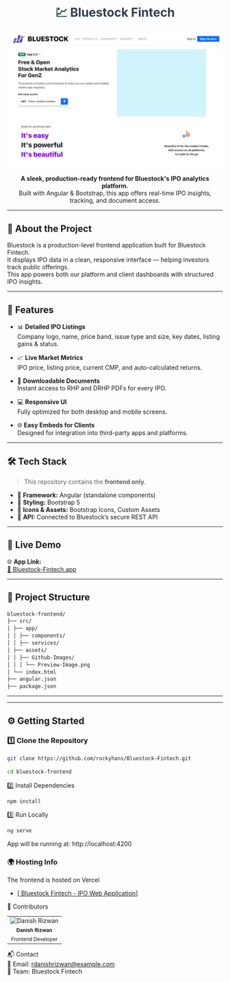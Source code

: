 <h1 align="center" style="color:#2c3e50;">💹 Bluestock Fintech</h1>

<p align="center">
  <img src="./src/assets/Github-Images/Preview-Image.png" alt="Bluestock Preview" width="600"/>
</p>

<p align="center">
  <b>A sleek, production-ready frontend for Bluestock's IPO analytics platform.</b><br>
  Built with Angular & Bootstrap, this app offers real-time IPO insights, tracking, and document access.
</p>

---

## 📄 About the Project

Bluestock is a production-level frontend application built for Bluestock Fintech.  
It displays IPO data in a clean, responsive interface — helping investors track public offerings.  
This app powers both our platform and client dashboards with structured IPO insights.

---

## 🌟 Features

- 📊 **Detailed IPO Listings**  
  Company logo, name, price band, issue type and size, key dates, listing gains & status.

- 📈 **Live Market Metrics**  
  IPO price, listing price, current CMP, and auto-calculated returns.

- 📎 **Downloadable Documents**  
  Instant access to RHP and DRHP PDFs for every IPO.

- 💻 **Responsive UI**  
  Fully optimized for both desktop and mobile screens.

- 🌐 **Easy Embeds for Clients**  
  Designed for integration into third-party apps and platforms.

---

## 🛠️ Tech Stack

> This repository contains the **frontend only**.

- 🎯 **Framework:** Angular (standalone components)
- 🎨 **Styling:** Bootstrap 5
- 🧩 **Icons & Assets:** Bootstrap Icons, Custom Assets
- 🔗 **API:** Connected to Bluestock’s secure REST API

---

## 🚀 Live Demo

🌐 **App Link:**  
[🔗 Bluestock-Fintech.app](https://Bluestock-Fintech.app/)

---

## 📁 Project Structure
```bash
bluestock-frontend/
├── src/
│ ├── app/
│ │ ├── components/
│ │ ├── services/
│ ├── assets/
│ │ ├── Github-Images/
│ │ │ └── Preview-Image.png
│ └── index.html
├── angular.json
├── package.json
```
---


---

## ⚙️ Getting Started

### 1️⃣ Clone the Repository

```bash
git clone https://github.com/rockyhans/Bluestock-Fintech.git
```
```bash
cd bluestock-frontend
```

  
2️⃣ Install Dependencies
```bash 
npm install
```

3️⃣ Run Locally
```bash
ng serve
```
App will be running at: http://localhost:4200


### 🌍 Hosting Info
The frontend is hosted on Vercel
- [[ Bluestock Fintech - IPO Web Application](https://Bluestock-Fintech.app/)]

👤 Contributors
<table> <tr> <td align="center"> <img src="https://avatars.githubusercontent.com/u/164065390?v=4" width="80px;" alt="Danish Rizwan"/> <br /><sub><b>Danish Rizwan</b></sub><br /> <sub>Frontend Developer</sub> </td> </tr> </table>

📬 Contact
<br>
📧 Email: rdanishrizwan@example.com
<br>
💼 Team: Bluestock Fintech


